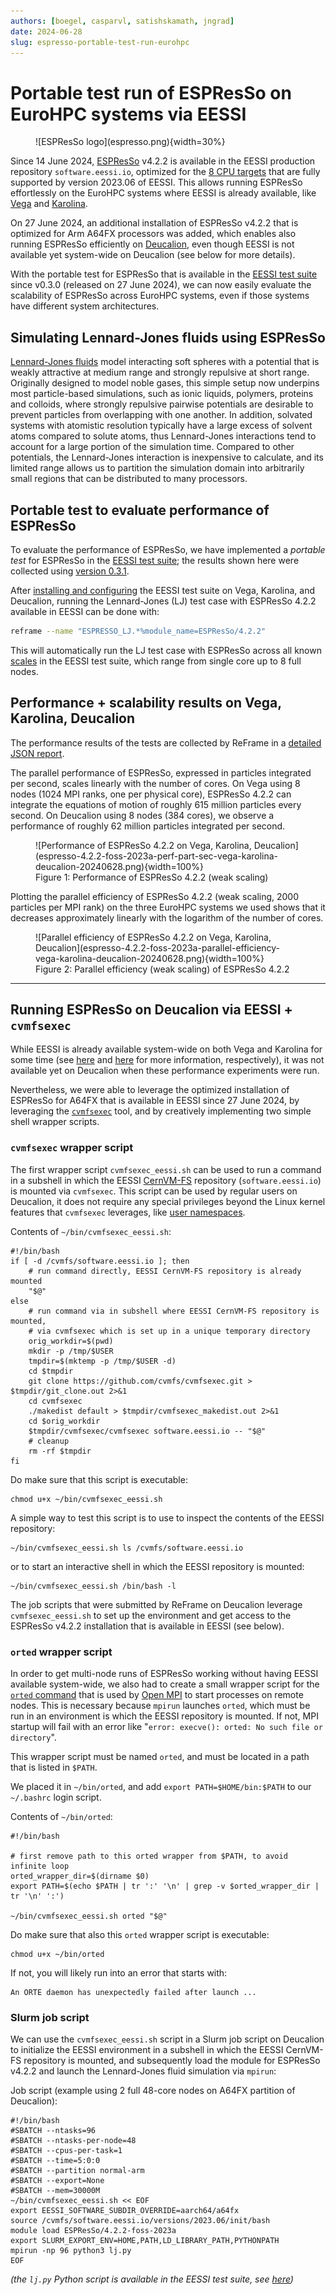 ```yaml
---
authors: [boegel, casparvl, satishskamath, jngrad]
date: 2024-06-28
slug: espresso-portable-test-run-eurohpc
---
```


# Portable test run of ESPResSo on EuroHPC systems via EESSI

<figure markdown="span">
![ESPResSo logo](espresso.png){width=30%}
</figure>

Since 14 June 2024, [ESPResSo](https://espressomd.org) v4.2.2 is available in the EESSI production repository `software.eessi.io`,
optimized for the [8 CPU targets](https://www.eessi.io/docs/software_layer/cpu_targets) that are fully supported by version 2023.06 of EESSI.
This allows running ESPResSo effortlessly on the EuroHPC systems where EESSI is already available,
like [Vega](https://doc.vega.izum.si) and [Karolina](https://docs.it4i.cz/karolina/introduction).

On 27 June 2024, an additional installation of ESPResSo v4.2.2 that is optimized for Arm A64FX processors
was added, which enables also running ESPResSo efficiently on [Deucalion](https://docs.macc.fccn.pt/deucalion),
even though EESSI is not available yet system-wide on Deucalion (see below for more details).

With the portable test for ESPResSo that is available in the [EESSI test suite](https://www.eessi.io/docs/test-suite)
since v0.3.0 (released on 27 June 2024), we can now easily evaluate the scalability of
ESPResSo across EuroHPC systems, even if those systems have different system architectures.

## Simulating Lennard-Jones fluids using ESPResSo

[Lennard-Jones fluids](https://en.wikipedia.org/wiki/Lennard-Jones_potential) model interacting soft spheres with a potential that is weakly attractive at medium range and strongly repulsive at short range. Originally designed to model noble gases, this simple setup now underpins most particle-based simulations, such as ionic liquids, polymers, proteins and colloids, where strongly repulsive pairwise potentials are desirable to prevent particles from overlapping with one another. In addition, solvated systems with atomistic resolution typically have a large excess of solvent atoms compared to solute atoms, thus Lennard-Jones interactions tend to account for a large portion of the simulation time. Compared to other potentials, the Lennard-Jones interaction is inexpensive to calculate, and its limited range allows us to partition the simulation domain into arbitrarily small regions that can be distributed to many processors.

## Portable test to evaluate performance of ESPResSo

To evaluate the performance of ESPResSo, we have implemented a *portable test* for ESPResSo in the [EESSI test suite](https://www.eessi.io/docs/test-suite);
the results shown here were collected using [version 0.3.1](https://github.com/EESSI/test-suite/releases/tag/v0.3.1).

After [installing and configuring](https://www.eessi.io/docs/test-suite/installation-configuration) the EESSI test suite on Vega, Karolina, and Deucalion,
running the Lennard-Jones (LJ) test case with ESPResSo 4.2.2 available in EESSI can be done with:

```bash
reframe --name "ESPRESSO_LJ.*%module_name=ESPResSo/4.2.2"
```

This will automatically run the LJ test case with ESPResSo across all known [scales](https://www.eessi.io/docs/test-suite/usage/#scale-tags)
in the EESSI test suite, which range from single core up to 8 full nodes.

## Performance + scalability results on Vega, Karolina, Deucalion

The performance results of the tests are collected by ReFrame in a [detailed JSON report](https://reframe-hpc.readthedocs.io/en/stable/tutorial.html#run-reports-and-performance-logging).

The parallel performance of ESPResSo, expressed in particles integrated per second, scales linearly with the number of cores.
On Vega using 8 nodes (1024 MPI ranks, one per physical core), ESPResSo 4.2.2 can integrate the equations of motion of roughly 615 million particles every second.
On Deucalion using 8 nodes (384 cores), we observe a performance of roughly 62 million particles integrated per second.

<figure markdown="span">
![Performance of ESPResSo 4.2.2 on Vega, Karolina, Deucalion](espresso-4.2.2-foss-2023a-perf-part-sec-vega-karolina-deucalion-20240628.png){width=100%}
<figcaption>Figure 1: Performance of ESPResSo 4.2.2 (weak scaling)</figcaption>
</figure>

Plotting the parallel efficiency of ESPResSo 4.2.2 (weak scaling, 2000 particles per MPI rank) on the three EuroHPC systems we used
shows that it decreases approximately linearly with the logarithm of the number of cores.

<figure markdown="span">
![Parallel efficiency of ESPResSo 4.2.2 on Vega, Karolina, Deucalion](espresso-4.2.2-foss-2023a-parallel-efficiency-vega-karolina-deucalion-20240628.png){width=100%}
<figcaption>Figure 2: Parallel efficiency (weak scaling) of ESPResSo 4.2.2</figcaption>
</figure>

---

## Running ESPResSo on Deucalion via EESSI + `cvmfsexec`

While EESSI is already available system-wide on both Vega and Karolina for some time (see
[here](https://doc.vega.izum.si/eessi) and [here](https://docs.it4i.cz/software/eessi) for more information,
respectively),
it was not available yet on Deucalion when these performance experiments were run.

Nevertheless, we were able to leverage the optimized installation of ESPResSo for A64FX that is available
in EESSI since 27 June 2024, by leveraging the [`cvmfsexec`](https://github.com/cvmfs/cvmfsexec) tool,
and by creatively implementing two simple shell wrapper scripts.

### `cvmfsexec` wrapper script

The first wrapper script `cvmfsexec_eessi.sh` can be used to run a command in a subshell in which
the EESSI [CernVM-FS](https://cernvm.cern.ch/fs) repository (`software.eessi.io`) is mounted via `cvmfsexec`.
This script can be used by regular users on Deucalion, it does not require any special privileges beyond
the Linux kernel features that `cvmfsexec` leverages, like [user namespaces](https://lwn.net/Articles/532593/).

Contents of `~/bin/cvmfsexec_eessi.sh`:
``` { .bash .copy }
#!/bin/bash
if [ -d /cvmfs/software.eessi.io ]; then
    # run command directly, EESSI CernVM-FS repository is already mounted
    "$@"
else
    # run command via in subshell where EESSI CernVM-FS repository is mounted,
    # via cvmfsexec which is set up in a unique temporary directory
    orig_workdir=$(pwd)
    mkdir -p /tmp/$USER
    tmpdir=$(mktemp -p /tmp/$USER -d)
    cd $tmpdir
    git clone https://github.com/cvmfs/cvmfsexec.git > $tmpdir/git_clone.out 2>&1
    cd cvmfsexec
    ./makedist default > $tmpdir/cvmfsexec_makedist.out 2>&1
    cd $orig_workdir
    $tmpdir/cvmfsexec/cvmfsexec software.eessi.io -- "$@"
    # cleanup
    rm -rf $tmpdir
fi
```

Do make sure that this script is executable:
``` { .bash .copy }
chmod u+x ~/bin/cvmfsexec_eessi.sh
```

A simple way to test this script is to use to inspect the contents of the EESSI repository:

``` { .bash .copy }
~/bin/cvmfsexec_eessi.sh ls /cvmfs/software.eessi.io
```

or to start an interactive shell in which the EESSI repository is mounted:

``` { .bash .copy }
~/bin/cvmfsexec_eessi.sh /bin/bash -l
```

The job scripts that were submitted by ReFrame on Deucalion leverage `cvmfsexec_eessi.sh` to set up the
environment and get access to the ESPResSo v4.2.2 installation that is available in EESSI (see below).

### `orted` wrapper script

In order to get multi-node runs of ESPResSo working without having EESSI available system-wide,
we also had to create a small wrapper script for the [`orted`
command](https://www.open-mpi.org/doc/v4.1/man1/orted.1.php) that is used by [Open MPI](https://www.open-mpi.org)
to start processes on remote nodes.
This is necessary because `mpirun` launches `orted`, which must be run in an environment is which the EESSI repository
is mounted.
If not, MPI startup will fail with an error like "`error: execve(): orted: No such file or directory`".

This wrapper script must be named `orted`, and must be located in a path that is listed in `$PATH`.

We placed it in `~/bin/orted`, and add `export PATH=$HOME/bin:$PATH` to our `~/.bashrc` login script.

Contents of `~/bin/orted`:

``` { .bash .copy }
#!/bin/bash

# first remove path to this orted wrapper from $PATH, to avoid infinite loop
orted_wrapper_dir=$(dirname $0)
export PATH=$(echo $PATH | tr ':' '\n' | grep -v $orted_wrapper_dir | tr '\n' ':')

~/bin/cvmfsexec_eessi.sh orted "$@"
```

Do make sure that also this `orted` wrapper script is executable:
``` { .bash .copy }
chmod u+x ~/bin/orted
```

If not, you will likely run into an error that starts with:
```
An ORTE daemon has unexpectedly failed after launch ...
```

### Slurm job script

We can use the `cvmfsexec_eessi.sh` script in a Slurm job script on Deucalion to
initialize the EESSI environment in a subshell in which the EESSI CernVM-FS repository
is mounted, and subsequently load the module for ESPResSo v4.2.2 and launch the Lennard-Jones fluid
simulation via `mpirun`:


Job script (example using 2 full 48-core nodes on A64FX partition of Deucalion):
``` { .bash .copy }
#!/bin/bash
#SBATCH --ntasks=96
#SBATCH --ntasks-per-node=48
#SBATCH --cpus-per-task=1
#SBATCH --time=5:0:0
#SBATCH --partition normal-arm
#SBATCH --export=None
#SBATCH --mem=30000M
~/bin/cvmfsexec_eessi.sh << EOF
export EESSI_SOFTWARE_SUBDIR_OVERRIDE=aarch64/a64fx
source /cvmfs/software.eessi.io/versions/2023.06/init/bash
module load ESPResSo/4.2.2-foss-2023a
export SLURM_EXPORT_ENV=HOME,PATH,LD_LIBRARY_PATH,PYTHONPATH
mpirun -np 96 python3 lj.py
EOF
```

*(the `lj.py` Python script is available in the EESSI test suite, see [here](https://github.com/EESSI/test-suite/blob/v0.3.0/eessi/testsuite/tests/apps/espresso/src/lj.py))*


